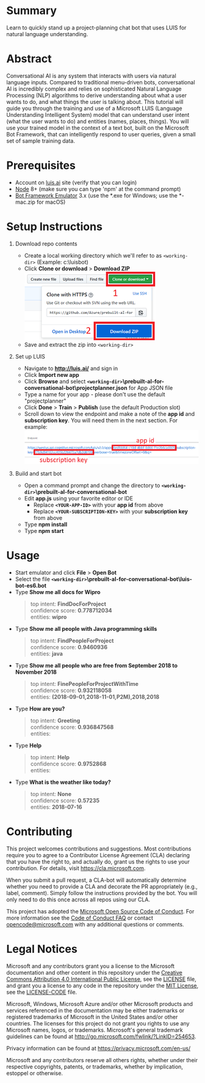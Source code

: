 # Summary

Learn to quickly stand up a project-planning chat bot that uses LUIS for natural language understanding.

# Abstract

Conversational AI is any system that interacts with users via natural language inputs. Compared to traditional menu-driven bots, conversational AI is incredibly complex and relies on sophisticated Natural Language Processing (NLP) algorithms to derive understanding about what a user wants to do, and what things the user is talking about. This tutorial will guide you through the training and use of a Microsoft LUIS (Language Understanding Intelligent System) model that can understand user intent (what the user wants to do) and entities (names, places, things). You will use your trained model in the context of a text bot, built on the Microsoft Bot Framework, that can intelligently respond to user queries, given a small set of sample training data.

# Prerequisites

- Account on [luis.ai](https://www.luis.ai/) site (verify that you can login)
- [Node](https://nodejs.org/en/) 8+ (make sure you can type 'npm' at the command prompt)
- [Bot Framework Emulator](https://github.com/Microsoft/BotFramework-Emulator/releases/tag/v3.5.36) 3.x (use the *.exe for Windows; use the *-mac.zip for macOS)

# Setup Instructions

1. Download repo contents

   - Create a local working directory which we'll refer to as `<working-dir>` (Example: c:\luisbot)
   - Click **Clone or download** > **Download ZIP**
   ![download zip](screenshots/downloadzip-labelled-resized-66.png)
   - Save and extract the zip into `<working-dir>`

1. Set up LUIS

   - Navigate to **http://luis.ai/** and sign in
   - Click **Import new app**
   - Click **Browse** and select **`<working-dir>`\prebuilt-aI-for-conversational-bot\projectplanner.json** for App JSON file
   - Type a name for your app - please don't use the default "projectplanner"
   - Click **Done** > **Train** > **Publish** (use the default Production slot)
   - Scroll down to view the endpoint and make a note of the **app id** and **subscription key**. You will need them in the next section. For example:
   ![app id and subscription key](screenshots/appidandsubscriptionkey-labelled-resized-66.png)

1. Build and start bot

   - Open a command prompt and change the directory to **`<working-dir>`\prebuilt-aI-for-conversational-bot**
   - Edit **app.js** using your favorite editor or IDE
      - Replace **`<YOUR-APP-ID>`** with your **app id** from above
      - Replace **`<YOUR-SUBSCRIPTION-KEY>`** with your **subscription key** from above
   - Type **npm install**
   - Type **npm start**

# Usage

   - Start emulator and click **File** > **Open Bot**
   - Select the file **`<working-dir>`\prebuilt-aI-for-conversational-bot\luis-bot-es6.bot**
   - Type **Show me all docs for Wipro**
      > top intent: **FindDocForProject**<br>
      > confidence score: **0.778712034**<br>
      > entities: **wipro**
   - Type **Show me all people with Java programming skills**
      > top intent: **FindPeopleForProject**<br>
      > confidence score: **0.9460936**<br>
      > entities: **java**
   - Type **Show me all people who are free from September 2018 to November 2018**
      > top intent: **FinePeopleForProjectWithTime**<br>
      > confidence score: **0.932118058**<br>
      > entities: **(2018-09-01,2018-11-01,P2M),2018,2018**
   - Type **How are you?**
      > top intent: **Greeting**<br>
      > confidence score: **0.936847568**<br>
      > entities:
   - Type **Help**
      > top intent: **Help**<br>
      > confidence score: **0.9752868**<br>
      > entities:
   - Type **What is the weather like today?**
      > top intent: **None**<br>
      > confidence score: **0.57235**<br>
      > entities: **2018-07-16**

# Contributing

This project welcomes contributions and suggestions.  Most contributions require you to agree to a
Contributor License Agreement (CLA) declaring that you have the right to, and actually do, grant us
the rights to use your contribution. For details, visit https://cla.microsoft.com.

When you submit a pull request, a CLA-bot will automatically determine whether you need to provide
a CLA and decorate the PR appropriately (e.g., label, comment). Simply follow the instructions
provided by the bot. You will only need to do this once across all repos using our CLA.

This project has adopted the [Microsoft Open Source Code of Conduct](https://opensource.microsoft.com/codeofconduct/).
For more information see the [Code of Conduct FAQ](https://opensource.microsoft.com/codeofconduct/faq/) or
contact [opencode@microsoft.com](mailto:opencode@microsoft.com) with any additional questions or comments.

# Legal Notices

Microsoft and any contributors grant you a license to the Microsoft documentation and other content
in this repository under the [Creative Commons Attribution 4.0 International Public License](https://creativecommons.org/licenses/by/4.0/legalcode),
see the [LICENSE](LICENSE) file, and grant you a license to any code in the repository under the [MIT License](https://opensource.org/licenses/MIT), see the
[LICENSE-CODE](LICENSE-CODE) file.

Microsoft, Windows, Microsoft Azure and/or other Microsoft products and services referenced in the documentation
may be either trademarks or registered trademarks of Microsoft in the United States and/or other countries.
The licenses for this project do not grant you rights to use any Microsoft names, logos, or trademarks.
Microsoft's general trademark guidelines can be found at http://go.microsoft.com/fwlink/?LinkID=254653.

Privacy information can be found at https://privacy.microsoft.com/en-us/

Microsoft and any contributors reserve all others rights, whether under their respective copyrights, patents,
or trademarks, whether by implication, estoppel or otherwise.
